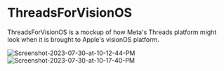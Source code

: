 #  ThreadsForVisionOS

ThreadsForVisionOS is a mockup of how Meta's Threads platform might look when it is brought to Apple's visionOS platform.

<img src="https://i.ibb.co/tqjr11T/Screenshot-2023-07-30-at-10-12-44-PM.png" alt="Screenshot-2023-07-30-at-10-12-44-PM" border="0">
<img src="https://i.ibb.co/j6hjGSF/Screenshot-2023-07-30-at-10-17-40-PM.png" alt="Screenshot-2023-07-30-at-10-17-40-PM" border="0">
